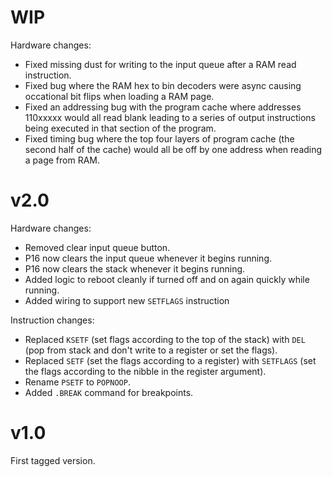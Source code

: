 # WIP

Hardware changes:
 - Fixed missing dust for writing to the input queue after a RAM read instruction.
 - Fixed bug where the RAM hex to bin decoders were async causing occational bit flips when loading a RAM page.
 - Fixed an addressing bug with the program cache where addresses 110xxxxx would all read blank leading to a series of output instructions being executed in that section of the program.
 - Fixed timing bug where the top four layers of program cache (the second half of the cache) would all be off by one address when reading a page from RAM.

# v2.0
Hardware changes:
 - Removed clear input queue button.
 - P16 now clears the input queue whenever it begins running.
 - P16 now clears the stack whenever it begins running.
 - Added logic to reboot cleanly if turned off and on again quickly while running.
 - Added wiring to support new `SETFLAGS` instruction

Instruction changes:
 - Replaced `KSETF` (set flags according to the top of the stack) with `DEL` (pop from stack and don't write to a register or set the flags).
 - Replaced `SETF` (set the flags according to a register) with `SETFLAGS` (set the flags according to the nibble in the register argument).
 - Rename `PSETF` to `POPNOOP`.
 - Added `.BREAK` command for breakpoints.

# v1.0
First tagged version.